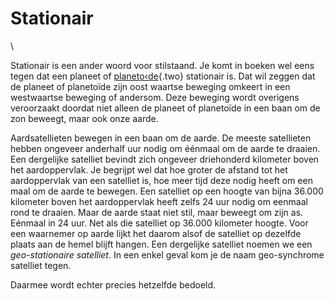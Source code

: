 # Stationair

\

Stationair is een ander woord voor stilstaand. Je komt in boeken wel
eens tegen dat een planeet of [planeto‹de](planetoiden.html){.two}
stationair is. Dat wil zeggen dat de planeet of planetoïde zijn oost
waartse beweging omkeert in een westwaartse beweging of andersom. Deze
beweging wordt overigens veroorzaakt doordat niet alleen de planeet of
planetoïde in een baan om de zon beweegt, maar ook onze aarde.

Aardsatellieten bewegen in een baan om de aarde. De meeste satellieten
hebben ongeveer anderhalf uur nodig om éénmaal om de aarde te draaien.
Een dergelijke satelliet bevindt zich ongeveer driehonderd kilometer
boven het aardoppervlak. Je begrijpt wel dat hoe groter de afstand tot
het aardoppervlak van een satelliet is, hoe meer tijd deze nodig heeft
om een maal om de aarde te bewegen. Een satelliet op een hoogte van
bijna 36.000 kilometer boven het aardoppervlak heeft zelfs 24 uur nodig
om eenmaal rond te draaien. Maar de aarde staat niet stil, maar beweegt
om zijn as. Eénmaal in 24 uur. Net als die satelliet op 36.000 kilometer
hoogte. Voor een waarnemer op aarde lijkt het daarom alsof de satelliet
op dezelfde plaats aan de hemel blijft hangen. Een dergelijke satelliet
noemen we een *geo-stationaire satelliet*. In een enkel geval kom je de
naam geo-synchrome satelliet tegen.

Daarmee wordt echter precies hetzelfde bedoeld.
